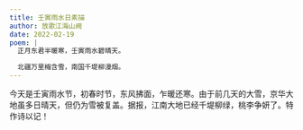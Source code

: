 ```yaml
---
title: 壬寅雨水日素描
author: 放歌江海山阙
date: 2022-02-19
poem: |
  正月东君半暖寒，壬寅雨水碧晴天。

  北疆万里梅含雪，南国千堤柳漫烟。
---
```


今天是壬寅雨水节，初春时节，东风拂面，乍暖还寒。由于前几天的大雪，京华大地虽多日晴天，但仍为雪被复盖。据报，江南大地已经千堤柳绿，桃李争妍了。特作诗以记！

